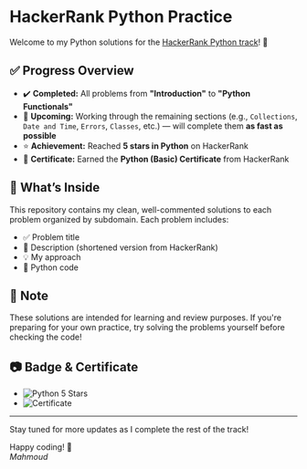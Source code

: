 # HackerRank Python Practice

Welcome to my Python solutions for the [HackerRank Python track](https://www.hackerrank.com/domains/python)! 🐍

## ✅ Progress Overview

- ✔️ **Completed:** All problems from **"Introduction"** to **"Python Functionals"**
- 🚧 **Upcoming:** Working through the remaining sections (e.g., `Collections`, `Date and Time`, `Errors`, `Classes`, etc.) — will complete them **as fast as possible**
- ⭐ **Achievement:** Reached **5 stars in Python** on HackerRank
- 📜 **Certificate:** Earned the **Python (Basic) Certificate** from HackerRank

## 🧠 What’s Inside

This repository contains my clean, well-commented solutions to each problem organized by subdomain. Each problem includes:
- ✅ Problem title
- 📝 Description (shortened version from HackerRank)
- 💡 My approach
- 📄 Python code

## 📌 Note

These solutions are intended for learning and review purposes. If you're preparing for your own practice, try solving the problems yourself before checking the code!

## 📷 Badge & Certificate

- ![Python 5 Stars](https://img.shields.io/badge/HackerRank-Python_5_Stars-brightgreen?style=flat&logo=hackerrank)
- ![Certificate](https://img.shields.io/badge/Certified-Python_(Basic)-blue?style=flat&logo=hackerrank)

---

Stay tuned for more updates as I complete the rest of the track!

Happy coding! 🚀  
_Mahmoud_
